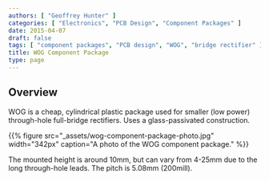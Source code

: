 ```yaml
---
authors: [ "Geoffrey Hunter" ]
categories: [ "Electronics", "PCB Design", "Component Packages" ]
date: 2015-04-07
draft: false
tags: [ "component packages", "PCB design", "WOG", "bridge rectifier" ]
title: WOG Component Package
type: page
---
```


## Overview

WOG is a cheap, cylindrical plastic package used for smaller (low power) through-hole full-bridge rectifiers. Uses a glass-passivated construction.

{{% figure src="_assets/wog-component-package-photo.jpg" width="342px" caption="A photo of the WOG component package."  %}}

The mounted height is around 10mm, but can vary from 4-25mm due to the long through-hole leads. The pitch is 5.08mm (200mill).

